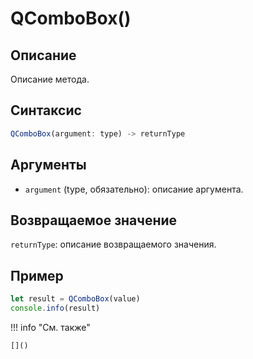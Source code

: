 # QComboBox()

## Описание
Описание метода.

## Синтаксис
```javascript
QComboBox(argument: type) -> returnType
```

## Аргументы
- `argument` (type, обязательно): описание аргумента.

## Возвращаемое значение
`returnType`: описание возвращаемого значения.

## Пример
```javascript linenums="1"
let result = QComboBox(value)
console.info(result)
```

!!! info "См. также"

    []()

